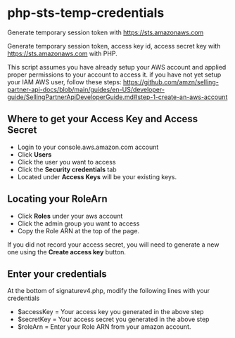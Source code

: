 # php-sts-temp-credentials
Generate temporary session token with https://sts.amazonaws.com

Generate temporary session token, access key id, access secret key with https://sts.amazonaws.com with PHP.

This script assumes you have already setup your AWS account and applied proper permissions to your account to access it. if you have not yet setup your IAM AWS user, follow these steps:
https://github.com/amzn/selling-partner-api-docs/blob/main/guides/en-US/developer-guide/SellingPartnerApiDeveloperGuide.md#step-1-create-an-aws-account

## Where to get your Access Key and Access Secret
- Login to your console.aws.amazon.com account
- Click **Users**
- Click the user you want to access
- Click the **Security credentials** tab
- Located under **Access Keys** will be your existing keys. 

## Locating your RoleArn
- Click **Roles** under your aws account
- Click the admin group you want to access
- Copy the Role ARN at the top of the page.

If you did not record your access secret, you will need to generate a new one using the **Create access key** button.

## Enter your credentials
At the bottom of signaturev4.php, modify the following lines with your credentials
- $accessKey = Your access key you generated in the above step
- $secretKey = Your access secret you generated in the above step
- $roleArn = Enter your Role ARN from your amazon account.
